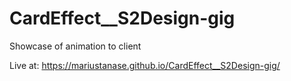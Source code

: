 # CardEffect__S2Design-gig
Showcase of animation to client

Live at: https://mariustanase.github.io/CardEffect__S2Design-gig/
